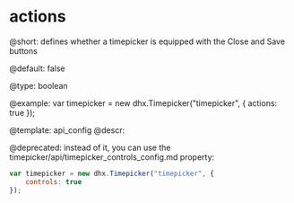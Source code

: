 actions
=============

@short: 
defines whether a timepicker is equipped with the Close and Save buttons


@default:
false


@type: boolean

@example: 
var timepicker = new dhx.Timepicker("timepicker", {
	actions: true
});


@template:	api_config
@descr: 

@deprecated: instead of it, you can use the timepicker/api/timepicker_controls_config.md property:
~~~js
var timepicker = new dhx.Timepicker("timepicker", {
	controls: true
});
~~~


